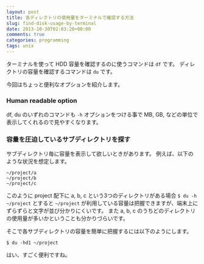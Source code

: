 ```yaml
---
layout: post
title: 各ディレクトリの使用量をターミナルで確認する方法
slug: find-disk-usage-by-terminal
date: 2013-10-30T02:03:20+00:00
comments: true
categories: programming
tags: unix
---
```


ターミナルを使って HDD 容量を確認するのに使うコマンドは `df` です。
ディレクトリの容量を確認するコマンドは `du` です。

今回はちょっと便利なオプションを紹介します。

### Human readable option
df, du のいずれのコマンドも `-h` オプションをつける事で MB, GB, などの単位で表示してくれるので見やすくなります。

### 容量を圧迫しているサブディレクトリを探す
サブディレクトリ毎に容量を表示して欲しいときがあります。
例えば、以下のような状況を想定します。

    ~/project/a
    ~/project/b
    ~/project/c

このように project 配下に a, b, c という3つのディレクトリがある場合
`$ du -h ~/project` とすると `~/project` が利用している容量は把握できますが、端末上にずらずらと文字が並び分かりにくいです。
また a, b, c のうちどのディレクトリの使用量が多いかということも分かりづらいです。

そこで各サブディレクトリの容量を簡単に把握するには以下のようにします。

    $ du -hd1 ~/project

はい、すごく便利ですね。
